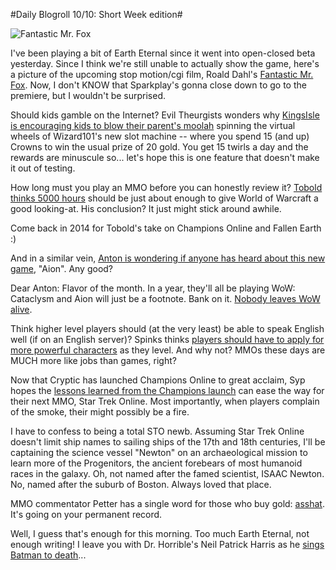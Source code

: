 #Daily Blogroll 10/10: Short Week edition#

![Fantastic Mr. Fox](http://westkarana.com/wp-content/uploads/2009/10/fox1-480x252.jpg "Fantastic Mr. Fox")

I've been playing a bit of Earth Eternal since it went into open-closed beta yesterday. Since I think we're still unable to actually show the game, here's a picture of the upcoming stop motion/cgi film, Roald Dahl's [Fantastic Mr. Fox](http://en.wikipedia.org/wiki/Fantastic_Mr._Fox_%28film%29). Now, I don't KNOW that Sparkplay's gonna close down to go to the premiere, but I wouldn't be surprised.

Should kids gamble on the Internet? Evil Theurgists wonders why [KingsIsle is encouraging kids to blow their parent's moolah](http://eviltheurgists.blogspot.com/2009/10/slot-machine.html) spinning the virtual wheels of Wizard101's new slot machine -- where you spend 15 (and up) Crowns to win the usual prize of 20 gold. You get 15 twirls a day and the rewards are minuscule so... let's hope this is one feature that doesn't make it out of testing.

How long must you play an MMO before you can honestly review it? [Tobold thinks 5000 hours](http://tobolds.blogspot.com/2009/10/world-of-warcraft-review.html) should be just about enough to give World of Warcraft a good looking-at. His conclusion? It just might stick around awhile.

Come back in 2014 for Tobold's take on Champions Online and Fallen Earth :)

And in a similar vein, [Anton is wondering if anyone has heard about this new game](http://thallians.blogspot.com/2009/10/anybody-heard-of-aion.html), "Aion". Any good?

Dear Anton: Flavor of the month. In a year, they'll all be playing WoW: Cataclysm and Aion will just be a footnote. Bank on it. [Nobody leaves WoW alive](http://wiqdintentionz.com/studios/blog2/?p=602).

Think higher level players should (at the very least) be able to speak English well (if on an English server)? Spinks thinks [players should have to apply for more powerful characters](http://spinksville.wordpress.com/2009/10/09/applying-for-more-powerful-characters/) as they level. And why not? MMOs these days are MUCH more like jobs than games, right?

Now that Cryptic has launched Champions Online to great acclaim, Syp hopes the [lessons learned from the Champions launch](http://biobreak.wordpress.com/2009/10/08/what-star-trek-online-should-learn-from-champions/) can ease the way for their next MMO, Star Trek Online. Most importantly, when players complain of the smoke, their might possibly be a fire.

I have to confess to being a total STO newb. Assuming Star Trek Online doesn't limit ship names to sailing ships of the 17th and 18th centuries, I'll be captaining the science vessel "Newton" on an archaeological mission to learn more of the Progenitors, the ancient forebears of most humanoid races in the galaxy. Oh, not named after the famed scientist, ISAAC Newton. No, named after the suburb of Boston. Always loved that place.

MMO commentator Petter has a single word for those who buy gold: [asshat](http://blog.dontfearthemutant.com/?p=933). It's going on your permanent record.

Well, I guess that's enough for this morning. Too much Earth Eternal, not enough writing! I leave you with Dr. Horrible's Neil Patrick Harris as he [sings Batman to death](http://io9.com/5377506/listen-to-dr-horribles-batman+fighting-musical-number)...

